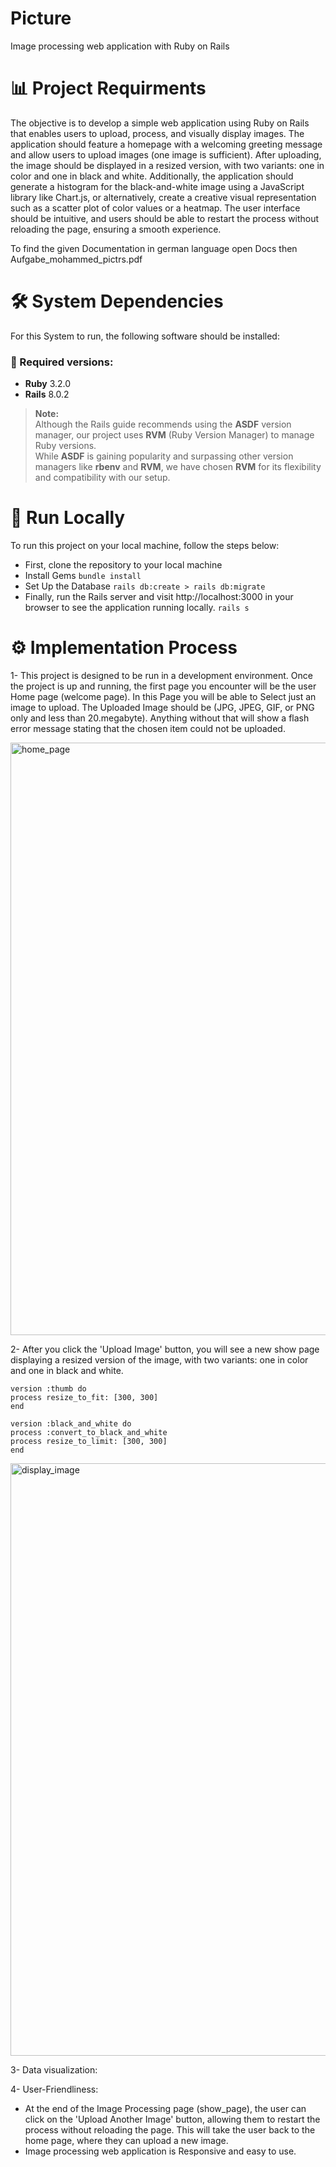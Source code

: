 # Picture
Image processing web application with Ruby on Rails
# 📊 Project Requirments

The objective is to develop a simple web application using Ruby on Rails that enables users to upload, process, and visually display images. 
The application should feature a homepage with a welcoming greeting message and allow users to upload images (one image is sufficient). After uploading, 
the image should be displayed in a resized version, with two variants: one in color and one in black and white.
Additionally, the application should generate a histogram for the black-and-white image using a JavaScript library like Chart.js, or alternatively,
create a creative visual representation such as a scatter plot of color values or a heatmap.
The user interface should be intuitive, and users should be able to restart the process without reloading the page, 
ensuring a smooth experience.

To find the given Documentation in german language open Docs then Aufgabe_mohammed_pictrs.pdf 


# 🛠️ System Dependencies

For this System to run, the following software should be installed:
### 📌 Required versions:
- **Ruby** 3.2.0
- **Rails** 8.0.2

> **Note:**  
> Although the Rails guide recommends using the **ASDF** version manager, our project uses **RVM** (Ruby Version Manager) to manage Ruby versions.  
> While **ASDF** is gaining popularity and surpassing other version managers like **rbenv** and **RVM**, we have chosen **RVM** for its flexibility and compatibility with our setup.


# 🚀 Run Locally

To run this project on your local machine, follow the steps below:

* First, clone the repository to your local machine
* Install Gems `bundle install`
* Set Up the Database `rails db:create > rails db:migrate` 
* Finally, run the Rails server and visit http://localhost:3000 in your browser to see the application running locally. `rails s`


# ⚙️ Implementation Process
1- This project is designed to be run in a development environment. Once the project is up and running, the first page you encounter will be the user Home page (welcome page).
In this Page you will be able to Select just an image to upload. The Uploaded Image should be (JPG, JPEG, GIF, or PNG only and less than 20.megabyte). Anything without that will show a flash error message stating that the chosen item could not be uploaded.



<div style="display: flex; justify-content: space-between; align-items: center;">
<img width="948" alt="home_page" src="https://github.com/user-attachments/assets/802f4934-5873-4413-8c30-8707d4bae060" />
</div>

2- After you click the 'Upload Image' button, you will see a new show page displaying a resized version of the image, with two variants: one in color and one in black and white.

    version :thumb do
    process resize_to_fit: [300, 300]
    end

    version :black_and_white do
    process :convert_to_black_and_white
    process resize_to_limit: [300, 300]  
    end

<div style="display: flex; justify-content: space-between; align-items: center;">
<img width="948" alt="display_image" src="https://github.com/user-attachments/assets/5ac5abaf-ebed-4754-b3e5-1cca4249a427" />
</div>

3- Data visualization: 

4- User-Friendliness: 
- At the end of the Image Processing page (show_page), the user can click on the 'Upload Another Image' button, allowing them to restart the process without reloading the page. This will take the user back to the home page, where they can upload a new image.
- Image processing web application is Responsive and easy to use.